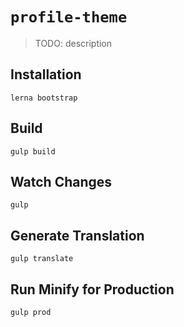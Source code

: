 # `profile-theme`

> TODO: description

## Installation

```
lerna bootstrap
```

## Build

```
gulp build
```

## Watch Changes

```
gulp
```

## Generate Translation

```
gulp translate
```

## Run Minify for Production

```
gulp prod
```
